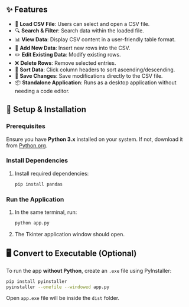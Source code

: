 
## ✨ Features
- 📂 **Load CSV File**: Users can select and open a CSV file.
- 🔍 **Search & Filter**: Search data within the loaded file.
- 📊 **View Data**: Display CSV content in a user-friendly table format.
- 📝 **Add New Data**: Insert new rows into the CSV.
- ✏️ **Edit Existing Data**: Modify existing rows.
- ❌ **Delete Rows**: Remove selected entries.
- 🔀 **Sort Data**: Click column headers to sort ascending/descending.
- 💾 **Save Changes**: Save modifications directly to the CSV file.
- 📦 **Standalone Application**: Runs as a desktop application without needing a code editor.

## 🚀 Setup & Installation
### Prerequisites
Ensure you have **Python 3.x** installed on your system. If not, download it from [Python.org](https://www.python.org/downloads/).


### Install Dependencies

1. Install required dependencies:
   ```bash
   pip install pandas
   ```

###  Run the Application
1. In the same terminal, run:
   ```bash
   python app.py
   ```
2. The Tkinter application window should open.

## 🖥️ Convert to Executable (Optional)
To run the app **without Python**, create an `.exe` file using PyInstaller:
```bash
pip install pyinstaller
pyinstaller --onefile --windowed app.py
```
Open `app.exe` file will be inside the `dist` folder.
